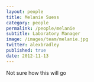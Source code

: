 ```yaml
---
layout: people
title: Melanie Suess
category: people
permalink: /people/melanie
subtitle: Laboratory Manager
image: /images/team/melanie.jpg
twitter: alexbradley
published: true
date: 2012-11-13
---
```


Not sure how this will go